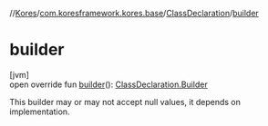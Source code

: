//[Kores](../../../index.md)/[com.koresframework.kores.base](../index.md)/[ClassDeclaration](index.md)/[builder](builder.md)

# builder

[jvm]\
open override fun [builder](builder.md)(): [ClassDeclaration.Builder](-builder/index.md)

This builder may or may not accept null values, it depends on implementation.

